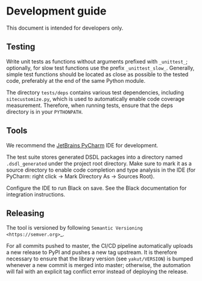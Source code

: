 # Development guide

This document is intended for developers only.

## Testing

Write unit tests as functions without arguments prefixed with ``_unittest_``;
optionally, for slow test functions use the prefix ``_unittest_slow_``.
Generally, simple test functions should be located as close as possible to the tested code,
preferably at the end of the same Python module.

The directory `tests/deps` contains various test dependencies, including `sitecustomize.py`,
which is used to automatically enable code coverage measurement.
Therefore, when running tests, ensure that the deps directory is in your `PYTHONPATH`.

## Tools

We recommend the [JetBrains PyCharm](https://www.jetbrains.com/pycharm/) IDE for development.

The test suite stores generated DSDL packages into a directory named ``.dsdl_generated``
under the project root directory.
Make sure to mark it as a source directory to enable code completion and type analysis in the IDE
(for PyCharm: right click -> Mark Directory As -> Sources Root).

Configure the IDE to run Black on save.
See the Black documentation for integration instructions.

## Releasing

The tool is versioned by following `Semantic Versioning <https://semver.org>`_.

For all commits pushed to master, the CI/CD pipeline automatically uploads a new release to PyPI
and pushes a new tag upstream.
It is therefore necessary to ensure that the library version (see ``yakut/VERSION``) is bumped whenever
a new commit is merged into master;
otherwise, the automation will fail with an explicit tag conflict error instead of deploying the release.
